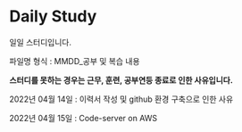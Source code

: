 # Daily Study
일일 스터디입니다.

파일명 형식 : MMDD_공부 및 복습 내용

**스터디를 못하는 경우는 근무, 훈련, 공부연등 종료로 인한 사유입니다.**

2022년 04월 14일 : 이력서 작성 및 github 환경 구축으로 인한 사유

2022년 04월 15일 : Code-server on AWS
